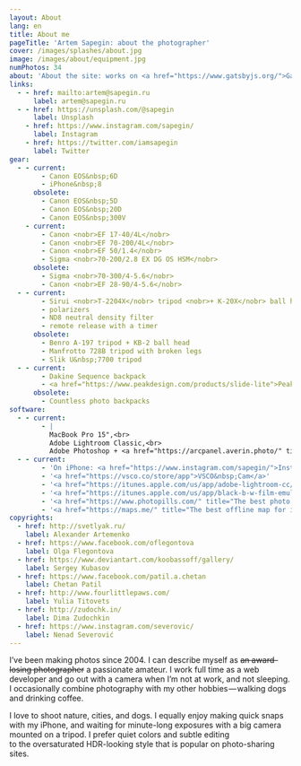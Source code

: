 ```yaml
---
layout: About
lang: en
title: About me
pageTitle: 'Artem Sapegin: about the photographer'
cover: /images/splashes/about.jpg
image: /images/about/equipment.jpg
numPhotos: 34
about: 'About the site: works on <a href="https://www.gatsbyjs.org/">Gatsby</a>, <a href="https://www.styled-components.com/">styled-components</a> and <a href="http://sapegin.github.io/tamia/">Tâmia</a>; hosted on <a href="https://www.netlify.com/">Netlify</a>.'
links:
  - - href: mailto:artem@sapegin.ru
      label: artem@sapegin.ru
  - - href: https://unsplash.com/@sapegin
      label: Unsplash
    - href: https://www.instagram.com/sapegin/
      label: Instagram
    - href: https://twitter.com/iamsapegin
      label: Twitter
gear:
  - - current:
        - Canon EOS&nbsp;6D
        - iPhone&nbsp;8
      obsolete:
        - Canon EOS&nbsp;5D
        - Canon EOS&nbsp;20D
        - Canon EOS&nbsp;300V
    - current:
        - Canon <nobr>EF 17-40/4L</nobr>
        - Canon <nobr>EF 70-200/4L</nobr>
        - Canon <nobr>EF 50/1.4</nobr>
        - Sigma <nobr>70-200/2.8 EX DG OS HSM</nobr>
      obsolete:
        - Sigma <nobr>70-300/4-5.6</nobr>
        - Canon <nobr>EF 28-90/4-5.6</nobr>
  - - current:
        - Sirui <nobr>T-2204X</nobr> tripod <nobr>+ K-20X</nobr> ball head <nobr>+ <a href="http://www.sunwayfoto.com/e_goodsDetail.aspx?gId=1217">L-bracket</a></nobr>
        - polarizers
        - ND8 neutral density filter
        - remote release with a timer
      obsolete:
        - Benro A-197 tripod + KB-2 ball head
        - Manfrotto 728B tripod with broken legs
        - Slik U&nbsp;7700 tripod
  - - current:
        - Dakine Sequence backpack
        - <a href="https://www.peakdesign.com/products/slide-lite">Peak Design Slide Light</a> camera strap
      obsolete:
        - Countless photo backpacks
software:
  - - current:
        - |
          MacBook Pro 15",<br>
          Adobe Lightroom Classic,<br>
          Adobe Photoshop + <a href="https://arcpanel.averin.photo/" title="Luminosity masks panel">ARCPanel</a>
  - - current:
        - 'On iPhone: <a href="https://www.instagram.com/sapegin/">Instagram</a>'
        - '<a href="https://vsco.co/store/app">VSCO&nbsp;Cam</a>'
        - '<a href="https://itunes.apple.com/us/app/adobe-lightroom-cc/id878783582?mt=8">Lightroom&nbsp;CC</a>'
        - '<a href="https://itunes.apple.com/us/app/black-b-w-film-emulator/id939009354?mt=8">Black</a>'
        - '<a href="https://www.photopills.com/" title="The best photo shoot planner for iPhone">PhotoPills</a>'
        - '<a href="https://maps.me/" title="The best offline map for iPhone">Maps.me</a>'
copyrights:
  - href: http://svetlyak.ru/
    label: Alexander Artemenko
  - href: https://www.facebook.com/oflegontova
    label: Olga Flegontova
  - href: https://www.deviantart.com/koobassoff/gallery/
    label: Sergey Kubasov
  - href: https://www.facebook.com/patil.a.chetan
    label: Chetan Patil
  - href: http://www.fourlittlepaws.com/
    label: Yulia Titovets
  - href: http://zudochk.in/
    label: Dima Zudochkin
  - href: https://www.instagram.com/severovic/
    label: Nenad Severović
---
```


I’ve been making photos since 2004. I&nbsp;can describe myself as ~~an award-losing photographer~~ a&nbsp;passionate amateur. I&nbsp;work full time as&nbsp;a&nbsp;web developer and&nbsp;go&nbsp;out with a&nbsp;camera when I’m not at&nbsp;work, and not sleeping. I occasionally combine photography with my&nbsp;other hobbies&hairsp;—&hairsp;walking dogs and drinking coffee.

I love to shoot nature, cities, and&nbsp;dogs. I&nbsp;equally enjoy making quick snaps with my&nbsp;iPhone, and&nbsp;waiting for&nbsp;minute-long exposures with a&nbsp;big&nbsp;camera mounted on&nbsp;a&nbsp;tripod. I&nbsp;prefer quiet colors and&nbsp;subtle editing to&nbsp;the&nbsp;oversaturated <abbr>HDR</abbr>-looking style that is&nbsp;popular on&nbsp;photo-sharing sites.
